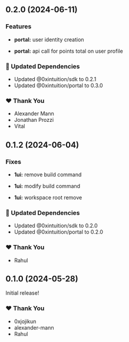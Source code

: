 ## 0.2.0 (2024-06-11)

### Features

- **portal:** user identity creation

- **portal:** api call for points total on user profile

### 🧱 Updated Dependencies

- Updated @0xintuition/sdk to 0.2.1
- Updated @0xintuition/portal to 0.3.0

### ❤️ Thank You

- Alexander Mann
- Jonathan Prozzi
- Vital

## 0.1.2 (2024-06-04)

### Fixes

- **1ui:** remove build command

- **1ui:** modify build command

- **1ui:** workspace root remove

### 🧱 Updated Dependencies

- Updated @0xintuition/sdk to 0.2.0
- Updated @0xintuition/portal to 0.2.0

### ❤️ Thank You

- Rahul

## 0.1.0 (2024-05-28)

Initial release!

### ❤️ Thank You

- 0xjojikun
- alexander-mann
- Rahul
